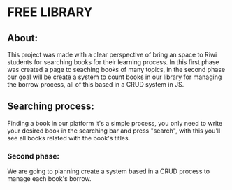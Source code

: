 # FREE LIBRARY

## About:
This project was made with a clear perspective of bring an space to Riwi students for searching books for their learning process. In this first phase was created a page to seaching books of many topics, in the second phase our goal will be create a system to count books in our library for managing the borrow process, all of this based in a CRUD system in JS.

## Searching process:
Finding a book in our platform it's a simple process, you only need to write your desired book in the searching bar and press "search", with this you'll see all books related with the book's titles.


### Second phase:
We are going to planning create a system based in a CRUD process to manage each book's borrow.